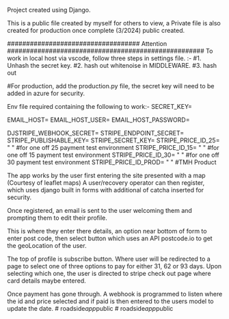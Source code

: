 Project created using Django.

This is a public file created by myself for others to view, a Private file is also created for production once complete (3/2024) public created.

################################### Attention ####################################################
To work in local host via vscode, follow three steps in settings file. :-
#1. Unhash the secret key.
#2. hash out whitenoise in MIDDLEWARE.
#3. hash out 

#For production, add the production.py file, the secret key will need to be added in azure for security.

Env file required containing the following to work:-
SECRET_KEY= 

EMAIL_HOST= 
EMAIL_HOST_USER= 
EMAIL_HOST_PASSWORD= 

DJSTRIPE_WEBHOOK_SECRET= 
STRIPE_ENDPOINT_SECRET= 
STRIPE_PUBLISHABLE_KEY= 
STRIPE_SECRET_KEY= 
STRIPE_PRICE_ID_25= " " #for one off 25 payment test environment
STRIPE_PRICE_ID_15= " " #for one off 15 payment test environment
STRIPE_PRICE_ID_30= " " #for one off 30 payment test environment
STRIPE_PRICE_ID_PROD= " " #TMH Product

The app works by the user first entering the site presented with a map (Courtesy of leaflet maps)
A user/recovery operator can then register, which uses django built in forms with additional of catcha inserted for security.

Once registered, an email is sent to the user welcoming them and prompting them to edit their profile.

This is where they enter there details, an option near bottom of form to enter post code, then select button which uses an API postcode.io 
to get the geoLocation of the user.

The top of profile is subscribe button. Where user will be redirected to a page to select one of three options to pay for either 31, 62 or 93 days.
Upon selecting which one, the user is directed to stripe check out page where card details maybe entered.

Once payment has gone through. A webhook is programmed to listen where the id and price selected and if paid is then entered to the users model to update the date.
#   r o a d s i d e _ a p p _ p u b l i c  
 #   r o a d s i d e _ a p p _ p u b l i c  
 